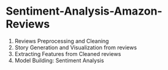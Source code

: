 # Sentiment-Analysis-Amazon-Reviews
1. Reviews Preprocessing and Cleaning 
2. Story Generation and Visualization from reviews
3. Extracting Features from Cleaned reviews
4. Model Building: Sentiment Analysis
